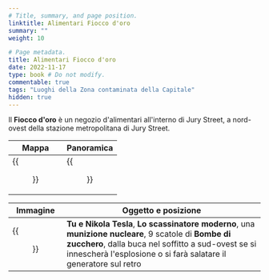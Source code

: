 ```yaml
---
# Title, summary, and page position.
linktitle: Alimentari Fiocco d'oro
summary: ""
weight: 10

# Page metadata.
title: Alimentari Fiocco d'oro
date: 2022-11-17
type: book # Do not modify.
commentable: true
tags: "Luoghi della Zona contaminata della Capitale"
hidden: true
---
```


<div class="fo3">


Il **Fiocco d'oro** è un negozio d'alimentari all'interno di Jury Street, a nord-ovest della stazione metropolitana di Jury Street.

| Mappa                        | Panoramica                    |
| ---------------------------- | ----------------------------- |
| {{<figure src="fo3/Jury_Street_MS_loc.webp">}} | {{<figure src="fo3/Gold_Ribbon_Grocers.webp">}} |

| Immagine                             | Oggetto e posizione                                                                                                                                                                                                               |
| ------------------------------------ | --------------------------------------------------------------------------------------------------------------------------------------------------------------------------------------------------------------------------------- |
| {{<figure src="fo3/FO3_Gold_Ribbon_Grocers_03.webp">}} | **Tu e Nikola Tesla**, **Lo scassinatore moderno**,  una **munizione nucleare**, 9 scatole di **Bombe di zucchero**, dalla buca nel soffitto a sud-ovest se si innescherà l'esplosione o si farà salatare il generatore sul retro | 

</div>